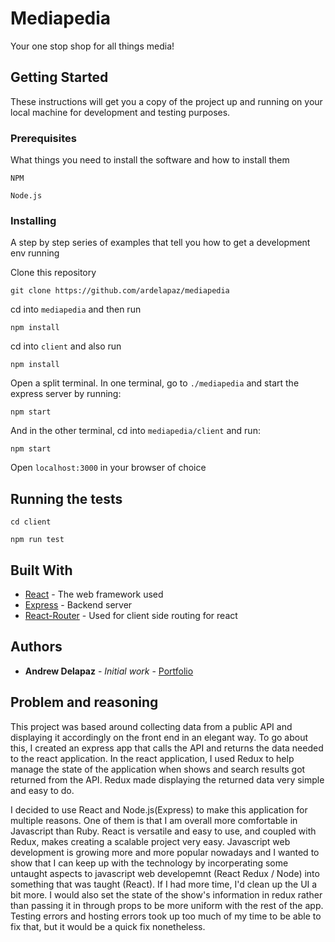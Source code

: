 # Mediapedia

Your one stop shop for all things media! 

## Getting Started

These instructions will get you a copy of the project up and running on your local machine for development and testing purposes.

### Prerequisites

What things you need to install the software and how to install them

```
NPM
```
```
Node.js
```

### Installing

A step by step series of examples that tell you how to get a development env running

Clone this repository

```
git clone https://github.com/ardelapaz/mediapedia
```

cd into `mediapedia` and then run 

```
npm install
```

cd into `client` and also run 

```
npm install
```

Open a split terminal. In one terminal, go to `./mediapedia` and start the express server by running:

```
npm start
```
And in the other terminal, cd into `mediapedia/client` and run:

```
npm start
```

Open `localhost:3000` in your browser of choice

## Running the tests

```
cd client
```
```
npm run test
```

## Built With

* [React](https://reactjs.org/docs/getting-started.html) - The web framework used
* [Express](https://expressjs.com/en/starter/hello-world.html) - Backend server
* [React-Router](https://reacttraining.com/react-router/core/guides/philosophy) - Used for client side routing for react

## Authors

* **Andrew Delapaz** - *Initial work* - [Portfolio](https://ardelapaz.github.io/) 

## Problem and reasoning

This project was based around collecting data from a public API and displaying it accordingly on the front end in an elegant way.
To go about this, I created an express app that calls the API and returns the data needed to the react application.
In the react application, I used Redux to help manage the state of the application when shows and search results got returned from the API. Redux made displaying the returned data very simple and easy to do.


I decided to use React and Node.js(Express) to make this application for multiple reasons. One of them is that I am overall more comfortable in Javascript than Ruby. React is versatile and easy to use, and coupled with Redux, makes creating a scalable project very easy. Javascript web development is growing more and more popular nowadays and I wanted to show that I can keep up with the technology by incorperating some untaught aspects to javascript web developemnt (React Redux / Node) into something that was taught (React). If I had more time, I'd clean up the UI a bit more. I would also set the state of the show's information in redux rather than passing it in through props to be more uniform with the rest of the app. Testing errors and hosting errors took up too much of my time to be able to fix that, but it would be a quick fix nonetheless.